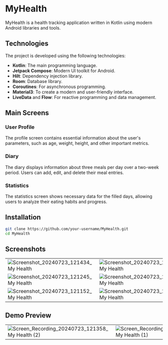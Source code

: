# MyHealth

MyHealth is a health tracking application written in Kotlin using modern Android libraries and tools.

## Technologies

The project is developed using the following technologies:

- **Kotlin**: The main programming language.
- **Jetpack Compose**: Modern UI toolkit for Android.
- **Hilt**: Dependency injection library.
- **Room**: Database library.
- **Coroutines**: For asynchronous programming.
- **Material3**: To create a modern and user-friendly interface.
- **LiveData** and **Flow**: For reactive programming and data management.

## Main Screens

### User Profile
The profile screen contains essential information about the user's parameters, such as age, weight, height, and other important metrics.

### Diary
The diary displays information about three meals per day over a two-week period. Users can add, edit, and delete their meal entries.

### Statistics
The statistics screen shows necessary data for the filled days, allowing users to analyze their eating habits and progress.

## Installation

```bash
git clone https://github.com/your-username/MyHealth.git
cd MyHealth
```
## Screenshots
|||
|-|--------|
| ![Screenshot_20240723_121434_My Health](https://github.com/user-attachments/assets/6d34adef-679b-4e01-9b55-9fa61202aa8d) | ![Screenshot_20240723_121319_My Health](https://github.com/user-attachments/assets/71787a4b-9d6a-4a38-82b8-38b7bfae6285) |
| ![Screenshot_20240723_121245_My Health](https://github.com/user-attachments/assets/63d6f9c1-fcdc-4725-9bf1-3259f15bdb43) | ![Screenshot_20240723_121200_My Health](https://github.com/user-attachments/assets/562abf58-a4c9-4af3-b277-e5dcde431035) |
| ![Screenshot_20240723_121152_My Health](https://github.com/user-attachments/assets/db002c59-103f-4999-b49b-08c980ca403b) | ![Screenshot_20240723_121440_My Health](https://github.com/user-attachments/assets/35bb9e0f-891f-4a9a-a9c6-ae06587c7a6c) |

## Demo Preview
|||
|-|--------|
| ![Screen_Recording_20240723_121358_My Health (2)](https://github.com/user-attachments/assets/707573f3-7c6e-498d-834a-e97bc86b145f) | ![Screen_Recording_20240723_134211_My Health (1)](https://github.com/user-attachments/assets/467044d2-091d-4aa3-80e6-15b7f289f1a9) |
